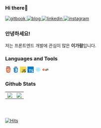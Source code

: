 ### Hi there👋
<a href="https://gaaraam.gitbook.io" target="_blank">
<img src=https://img.shields.io/badge/til-%2324292e.svg?&style=for-the-badge&logo=gitbook&logoColor=white alt=gitbook style="margin-bottom: 5px;" />
</a>
<a href="https://gaaraam.github.io" target="_blank">
<img src=https://img.shields.io/badge/blog-%2324292e.svg?&style=for-the-badge&logo=github&logoColor=white alt=blog style="margin-bottom: 5px;" />
</a>
<a href="https://www.linkedin.com/in/garam-lee-664043130/" target="_blank">
<img src=https://img.shields.io/badge/linkedin-%231E77B5.svg?&style=for-the-badge&logo=linkedin&logoColor=white alt=linkedin style="margin-bottom: 5px;" />
</a>

<a href="https://instagram.com/leegaaraam" target="_blank">
<img src=https://img.shields.io/badge/instagram-%23000000.svg?&style=for-the-badge&logo=instagram&logoColor=white&color=dd2a7b alt=instagram style="margin-bottom: 5px;" />
</a>  


### 안녕하세요!

저는 프론트엔드 개발에 관심이 많은 **이가람**입니다.

### Languages and Tools
<code><img height="20" src="https://raw.githubusercontent.com/github/explore/80688e429a7d4ef2fca1e82350fe8e3517d3494d/topics/html/html.png"></code>
<code><img height="20" src="https://raw.githubusercontent.com/github/explore/80688e429a7d4ef2fca1e82350fe8e3517d3494d/topics/css/css.png"></code>
<code><img height="20" src="https://raw.githubusercontent.com/github/explore/80688e429a7d4ef2fca1e82350fe8e3517d3494d/topics/javascript/javascript.png"></code>
<code><img height="20" src="https://raw.githubusercontent.com/github/explore/5c058a388828bb5fde0bcafd4bc867b5bb3f26f3/topics/typescript/typescript.png"></code>
<code><img height="20" src="https://raw.githubusercontent.com/github/explore/5c058a388828bb5fde0bcafd4bc867b5bb3f26f3/topics/react/react.png"></code>
<code><img height="20" src="https://raw.githubusercontent.com/github/explore/5c058a388828bb5fde0bcafd4bc867b5bb3f26f3/topics/git/git.png"></code>


### Github Stats
<table><tr><td valign="top" width="50%">
<img src="https://github-readme-stats.vercel.app/api?username=gaaraam&show_icons=true&count_private=true&hide_border=true" align="left" style="width: 100%" />
</td><td valign="top" width="50%">
<img src="https://github-readme-stats.vercel.app/api/top-langs/?username=gaaraam&hide_border=true&layout=compact" align="left" style="width: 100%" />
</td></tr></table>   <br></br>

[![Hits](https://hits.seeyoufarm.com/api/count/incr/badge.svg?url=https%3A%2F%2Fgithub.com%2Fgaaraam&count_bg=%2383F73C&title_bg=%23555555&icon=&icon_color=%23E7E7E7&title=hits&edge_flat=true)](https://hits.seeyoufarm.com)



